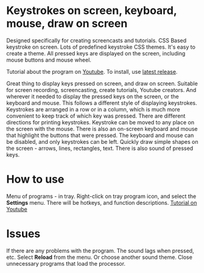 
# Keystrokes on screen, keyboard, mouse, draw on screen

Designed specifically for creating screencasts and tutorials.
CSS Based keystroke on screen. Lots of predefined keystroke CSS themes. It's easy to create a theme. All pressed keys are displayed on the screen, including mouse buttons and mouse wheel.

Tutorial about the program on [Youtube](https://www.youtube.com/watch?v=kpFCxzOFQs4).
To install, use [latest release](https://github.com/mnbcz/ScreenCast-Keyboard/releases).

Great thing to display keys pressed on screen, and draw on screen.
Suitable for screen recording, screencasting, create tutorials, Youtube creators. And wherever it needed to display the pressed keys on the screen, or the keyboard and mouse.
This follows a different style of displaying keystrokes.
Keystrokes are arranged in a row or in a column, which is much more convenient to keep track of which key was pressed. 
There are different directions for printing keystrokes.
Keystroke can be moved to any place on the screen with the mouse.
There is also an on-screen keyboard and mouse that highlight the buttons that were pressed.
The keyboard and mouse can be disabled, and only keystrokes can be left.
Quickly draw simple shapes on the screen - arrows, lines, rectangles, text.
There is also sound of pressed keys. 

# How to use
Menu of programs - in tray. Right-click on tray program icon, and select the **Settings** menu.
There will be hotkeys, and function descriptions.
[Tutorial on Youtube](https://www.youtube.com/watch?v=kpFCxzOFQs4)


# Issues

If there are any problems with the program.
The sound lags when pressed, etc.
Select **Reload** from the menu. Or choose another sound theme.
Close unnecessary programs that load the processor.


